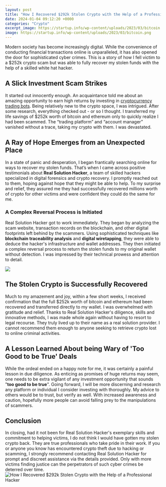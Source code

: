 ```yaml
---
layout: post
title: "How I Recovered $292k Stolen Crypto with the Help of a Professional Hacker"
date: 2024-01-04 09:12:20 +0000
categories: "Crypto"
excerpt_image: https://startup.info/wp-content/uploads/2023/03/bitcoin.png
image: https://startup.info/wp-content/uploads/2023/03/bitcoin.png
---
```


Modern society has become increasingly digital. While the convenience of conducting financial transactions online is unparalleled, it has also opened the door for sophisticated cyber crimes. This is a story of how I fell victim to a $252k crypto scam but was able to fully recover my stolen funds with the help of a skilled white hat hacker.
## A Slick Investment Scam Strikes  
It started out innocently enough. An acquaintance told me about an amazing opportunity to earn high returns by investing in [cryptocurrency trading bots](https://yt.io.vn/collection/abels). Being relatively new to the crypto space, I was intrigued. After some research, everything checked out - or so I thought. I transferred my life savings of $252k worth of bitcoin and ethereum only to quickly realize I had been scammed. The “trading platform” and “account manager” vanished without a trace, taking my crypto with them. I was devastated.
## A Ray of Hope Emerges from an Unexpected Place
In a state of panic and desperation, I began frantically searching online for ways to recover my stolen funds. That’s when I came across positive testimonials about **Real Solution Hacker**, a team of skilled hackers specialized in digital forensics and crypto recovery. I promptly reached out to them, hoping against hope that they might be able to help. To my surprise and relief, they assured me they had successfully recovered millions worth of crypto for other victims and were confident they could do the same for me.
### A Complex Reversal Process is Initiated 
Real Solution Hacker got to work immediately. They began by analyzing the scam website, transaction records on the blockchain, and other digital footprints left behind by the scammers. Using sophisticated techniques like **blockchain traceability analysis** and **digital wiretapping**, they were able to deduce the hacker's infrastructure and wallet addresses. They then initiated a complex reversal process to return the stolen funds to my original wallet without detection. I was impressed by their technical prowess and attention to detail.

![](https://www.techicy.com/wp-content/uploads/2021/02/Recover-Scammed-Bitcoin-Stolen-Crypto.jpg)
## The Stolen Crypto is Successfully Recovered  
Much to my amazement and joy, within a few short weeks, I received confirmation that the full $252k worth of bitcoin and ethereum had been recovered and transferred directly to my wallet. I was overwhelmed with gratitude and relief. Thanks to Real Solution Hacker's diligence, skills and innovative methods, I was made whole again without having to resort to legal recourse. They truly lived up to their name as a real solution provider. I cannot recommend them enough to anyone seeking to retrieve crypto lost to online criminal activities.
## A Lesson Learned About being Wary of 'Too Good to be True' Deals
While the ordeal ended on a happy note for me, it was certainly a painful lesson in due diligence. As enticing as promises of huge returns may seem, one needs to be extra vigilant of any investment opportunity that sounds "**too good to be true**". Going forward, I will be more discerning and research any platform or individual I consider investing with thoroughly. My advice to others would be to trust, but verify as well. With increased awareness and caution, hopefully more people can avoid falling prey to the manipulations of scammers.
## Conclusion
In closing, had it not been for Real Solution Hacker's exemplary skills and commitment to helping victims, I do not think I would have gotten my stolen crypto back. They are true professionals who take pride in their work. If you or anyone you know has encountered crypto theft due to hacking or scamming, I strongly recommend contacting Real Solution Hacker for prompt and discreet assistance via the details provided. Only with more victims finding justice can the perpetrators of such cyber crimes be deterred over time.
![How I Recovered $292k Stolen Crypto with the Help of a Professional Hacker](https://startup.info/wp-content/uploads/2023/03/bitcoin.png)